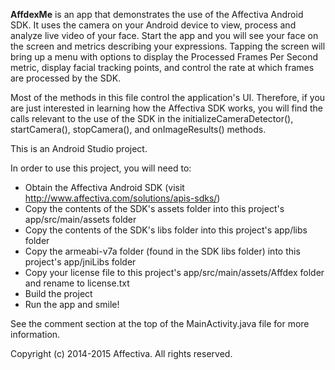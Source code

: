 **AffdexMe** is an app that demonstrates the use of the Affectiva Android SDK.  It uses the camera on your Android device to view, process and analyze live video of your face. Start the app and you will see your face on the screen and metrics describing your expressions. Tapping the screen will bring up a menu with options to display the Processed Frames Per Second metric, display facial tracking points, and control the rate at which frames are processed by the SDK.

Most of the methods in this file control the application's UI. Therefore, if you are just interested in learning how the Affectiva SDK works, you will find the calls relevant to the use of the SDK in the initializeCameraDetector(), startCamera(), stopCamera(), and onImageResults() methods.

This is an Android Studio project.

In order to use this project, you will need to:
- Obtain the Affectiva Android SDK (visit http://www.affectiva.com/solutions/apis-sdks/)
- Copy the contents of the SDK's assets folder into this project's app/src/main/assets folder
- Copy the contents of the SDK's libs folder into this project's app/libs folder
- Copy the armeabi-v7a folder (found in the SDK libs folder) into this project's app/jniLibs folder
- Copy your license file to this project's app/src/main/assets/Affdex folder and rename to license.txt
- Build the project
- Run the app and smile!

See the comment section at the top of the MainActivity.java file for more information.

Copyright (c) 2014-2015 Affectiva. All rights reserved.
